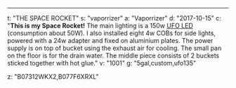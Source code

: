 ---
t: "THE SPACE ROCKET"
s: "vaporrizer"
a: "Vaporrizer"
d: "2017-10-15"
c: "<strong>This is my Space Rocket!</strong> The main lighting is a 150w <a href='https://amzn.to/36NO5zr'>UFO LED</a> (consumption about 50W). I also installed eight 4w COBs for side lights, powered with a 24w adapter and fixed on aluminium plates. The power supply is on top of bucket using the exhaust air for cooling. The small pan on the floor is for the drain water. The middle piece consists of 2 buckets sticked together with hot glue."
v: "1001"
g: "5gal,custom,ufo135"

z: "B07312WKX2,B077F6XRXL"
